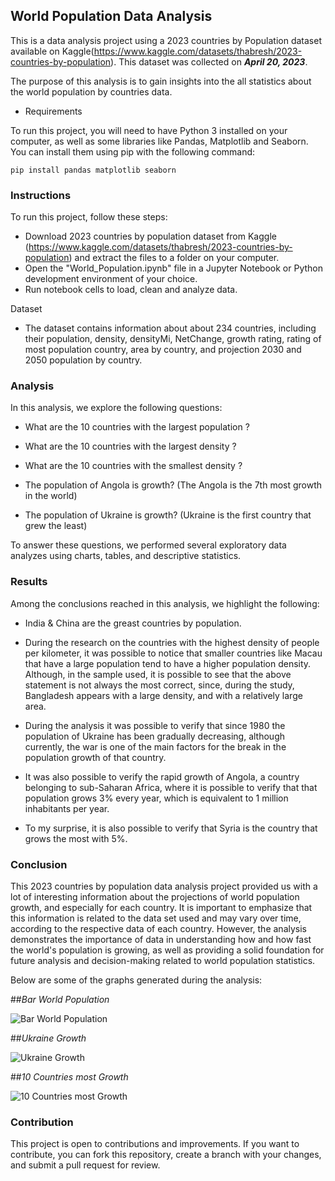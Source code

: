 ## World Population Data Analysis

This is a data analysis project using a 2023 countries by Population dataset available on Kaggle(https://www.kaggle.com/datasets/thabresh/2023-countries-by-population). This dataset was collected on ***April 20, 2023***.

The purpose of this analysis is to gain insights into the all statistics about the world population by countries data.

- Requirements

To run this project, you will need to have Python 3 installed on your computer, as well as some libraries like Pandas, Matplotlib and Seaborn. You can install them using pip with the following command:


```pip install pandas matplotlib seaborn```

### Instructions
To run this project, follow these steps:

- Download 2023 countries by population dataset from Kaggle (https://www.kaggle.com/datasets/thabresh/2023-countries-by-population) and extract the files to a folder on your computer.
- Open the "World_Population.ipynb" file in a Jupyter Notebook or Python development environment of your choice.
- Run notebook cells to load, clean and analyze data.


Dataset

- The dataset contains information about about 234 countries, including their population, density, densityMi, NetChange, growth rating, rating of most population country, area by country, and projection 2030 and 2050 population by country.

### Analysis
In this analysis, we explore the following questions:

- What are the 10 countries with the largest population ?

- What are the 10 countries with the largest density ?

- What are the 10 countries with the smallest density ?

- The population of Angola is growth? (The Angola is the 7th most growth in the world)

- The population of Ukraine is growth? (Ukraine is the first country that grew the least)

To answer these questions, we performed several exploratory data analyzes using charts, tables, and descriptive statistics.

### Results
Among the conclusions reached in this analysis, we highlight the following:

- India & China are the greast countries by population.

- During the research on the countries with the highest density of people per kilometer, it was possible to notice that smaller countries like Macau that have a large population tend to have a higher population density. Although, in the sample used, it is possible to see that the above statement is not always the most correct, since, during the study, Bangladesh appears with a large density, and with a relatively large area.

- During the analysis it was possible to verify that since 1980 the population of Ukraine has been gradually decreasing, although currently, the war is one of the main factors for the break in the population growth of that country.

- It was also possible to verify the rapid growth of Angola, a country belonging to sub-Saharan Africa, where it is possible to verify that that population grows 3% every year, which is equivalent to 1 million inhabitants per year.

- To my surprise, it is also possible to verify that Syria is the country that grows the most with 5%.  


### Conclusion
This 2023 countries by population data analysis project provided us with a lot of interesting information about the projections of world population growth, and especially for each country. It is important to emphasize that this information is related to the data set used and may vary over time, according to the respective data of each country. However, the analysis demonstrates the importance of data in understanding how and how fast the world's population is growing, as well as providing a solid foundation for future analysis and decision-making related to world population statistics.

Below are some of the graphs generated during the analysis:

##_Bar World Population_ 

![Bar World Population](World-population/world_pop_projection.png)

##_Ukraine Growth_ 

![Ukraine Growth](World-population/Ukraine_projection.png)

##_10 Countries most Growth_ 

![10 Countries most Growth](World-population/growth2.png)

### Contribution
This project is open to contributions and improvements. If you want to contribute, you can fork this repository, create a branch with your changes, and submit a pull request for review.
